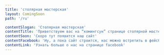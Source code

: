 ```yaml
---
title: 'столярная мастерская'
layout: ComingSoon
path: '/ru'

contentSlogan: 'Столярная мастерская'
contentTitle: 'Приветствуем вас на “комингсун” странице столярной мастерской Теsl’ar!'
contentSoon: 'Скоро тут появится наш сайт'
contentFacebook: 'Ну, а пока сайт строится, нас можно встретить в фейсбуке'
contentLink: 'Узнать больше о нас на странице facebook'
---
```

